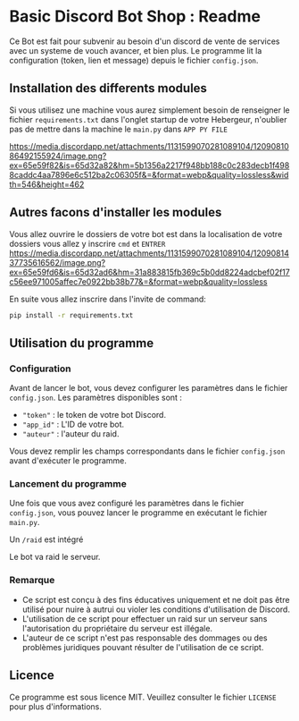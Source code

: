 # Basic Discord Bot Shop : Readme

Ce Bot est fait pour subvenir au besoin d'un discord de vente de services avec un systeme de vouch avancer, et bien plus. Le programme lit la configuration (token, lien et message) depuis le fichier `config.json`.

## Installation des differents modules

Si vous utilisez une machine vous aurez simplement besoin de renseigner le fichier `requirements.txt` dans l'onglet startup de votre Hebergeur, n'oublier pas de mettre dans la machine le `main.py` dans `APP PY FILE`

https://media.discordapp.net/attachments/1131599070281089104/1209081086492155924/image.png?ex=65e59f82&is=65d32a82&hm=5b1356a2217f948bb188c0c283decb1f4988caddc4aa7896e6c512ba2c06305f&=&format=webp&quality=lossless&width=546&height=462

## Autres facons d'installer les modules

Vous allez ouvrire le dossiers de votre bot est dans la localisation de votre dossiers vous allez y inscrire `cmd` et `ENTRER` 
https://media.discordapp.net/attachments/1131599070281089104/1209081437735616562/image.png?ex=65e59fd6&is=65d32ad6&hm=31a883815fb369c5b0dd8224adcbef02f17c56ee971005affec7e0922bb38b77&=&format=webp&quality=lossless

En suite vous allez inscrire dans l'invite de command:

```bash
pip install -r requirements.txt
```

## Utilisation du programme

### Configuration

Avant de lancer le bot, vous devez configurer les paramètres dans le fichier `config.json`. Les paramètres disponibles sont :

- `"token"` : le token de votre bot Discord.
- `"app_id"` : L'ID de votre bot.
- `"auteur"` : l'auteur du raid.

Vous devez remplir les champs correspondants dans le fichier `config.json` avant d'exécuter le programme.

### Lancement du programme

Une fois que vous avez configuré les paramètres dans le fichier `config.json`, vous pouvez lancer le programme en exécutant le fichier `main.py`.

Un `/raid` est intégré

Le bot va raid le serveur.

### Remarque

- Ce script est conçu à des fins éducatives uniquement et ne doit pas être utilisé pour nuire à autrui ou violer les conditions d'utilisation de Discord.
- L'utilisation de ce script pour effectuer un raid sur un serveur sans l'autorisation du propriétaire du serveur est illégale.
- L'auteur de ce script n'est pas responsable des dommages ou des problèmes juridiques pouvant résulter de l'utilisation de ce script.

## Licence

Ce programme est sous licence MIT. Veuillez consulter le fichier `LICENSE` pour plus d'informations.
